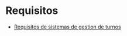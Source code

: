 # Requisitos
- [Requisitos de sistemas de gestion de turnos](https://miucateciedu-my.sharepoint.com/:w:/g/personal/20210618_miucateci_edu_do/EQubRFKV-ThIpX_sRr9jIdABKDm_lscXnTd9PJw7NJfW-g?e=Lhydgi)
